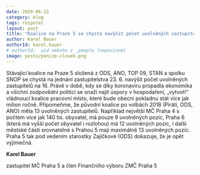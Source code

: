 ```yaml
---
date: 2020-06-22
category: blog
tags: rozpočet
layout: post
title: "Koalice na Praze 5 se chystá navýšit počet uvolněných zastupitelů"
author: Karel Bauer
authorId: karel.bauer
# authorId:  uid nekoho z _people (nepovinné)
image: posts/penize-clovek.png
---
```


Stávající koalice na Praze 5 složená z ODS, ANO, TOP 09, STAN a spolku SNOP se chystá na jednání zastupitelstva 23. 6. navýšit počet uvolněných zastupitelů na 16. Právě v době, kdy se díky koronaviru propadla ekonomika a všichni zodpovědní politici se snaží najít úspory v hospodaření, „vytvoří“ vládnoucí koalice pracovní místo, které bude obecní pokladnu stát více jak milion ročně. Připomeňme, že původní koalice po volbách 2018 (Piráti, ODS, ANO) měla 13 uvolněných zastupitelů.
Například největší MČ Praha 4 s počtem více jak 140 tis. obyvatel, má pouze 9 uvolněných pozic, Praha 6 (která má vyšší počet obyvatel i rozlohou) má 12 uvolněných pozic, i další městské části srovnatelné s Prahou 5 mají maximálně 13 uvolněných pozic.
Praha 5 tak pod vedením starostky Zajíčkové (ODS) dokazuje, že je opět výjimečná.



**Karel Bauer**

zastupitel MČ Praha 5 a člen Finančního výboru ZMČ Praha 5
